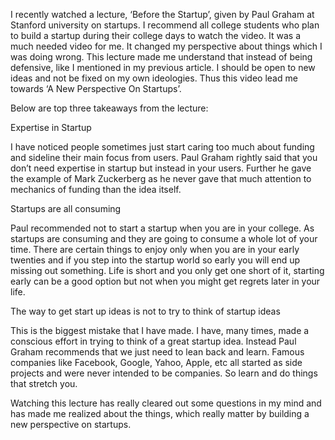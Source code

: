 I recently watched a lecture, ‘Before the Startup’, given by Paul Graham at Stanford university on startups. I recommend all college students who plan to build a startup during their college days to watch the video. It was a much needed video for me. It changed my perspective about things which I was doing wrong. This lecture made me understand that instead of being defensive, like I mentioned in my previous article. I should be open to new ideas and not be fixed on my own ideologies. Thus this video lead me towards ‘A New Perspective On Startups’.

Below are top three takeaways from the lecture:

Expertise in Startup

I have noticed people sometimes just start caring too much about funding and sideline their main focus from users. Paul Graham rightly said that you don’t need expertise in startup but instead in your users. Further he gave the example of Mark Zuckerberg as he never gave that much attention to mechanics of funding than the idea itself.

Startups are all consuming

Paul recommended not to start a startup when you are in your college. As startups are consuming and they are going to consume a whole lot of your time. There are certain things to enjoy only when you are in your early twenties and if you step into the startup world so early you will end up missing out something. Life is short and you only get one short of it, starting early can be a good option but not when you might get regrets later in your life.

The way to get start up ideas is not to try to think of startup ideas

This is the biggest mistake that I have made. I have, many times, made a conscious effort in trying to think of a great startup idea. Instead Paul Graham recommends that we just need to lean back and learn. Famous companies like Facebook, Google, Yahoo, Apple, etc all started as side projects and were never intended to be companies. So learn and do things that stretch you.

Watching this lecture has really cleared out some questions in my mind and has made me realized about the things, which really matter by building a new perspective on startups.
